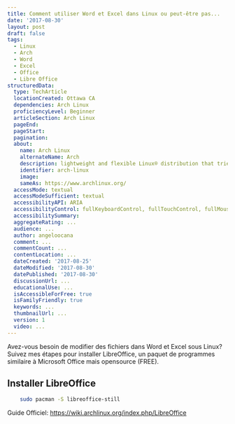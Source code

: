 ```yaml
---
title: Comment utiliser Word et Excel dans Linux ou peut-être pas...
date: '2017-08-30'
layout: post
draft: false
tags:
  - Linux
  - Arch
  - Word
  - Excel
  - Office
  - Libre Office
structuredData:
  type: TechArticle
  locationCreated: Ottawa CA
  dependencies: Arch Linux
  proficiencyLevel: Beginner
  articleSection: Arch Linux
  pageEnd:
  pageStart:
  pagination:
  about:
    name: Arch Linux
    alternateName: Arch
    description: lightweight and flexible Linux® distribution that tries to Keep It Simple.
    identifier: arch-linux
    image:
    sameAs: https://www.archlinux.org/
  accessMode: textual
  accessModeSufficient: textual
  accessibilityAPI: ARIA
  accessibilityControl: fullKeyboardControl, fullTouchControl, fullMouseControl
  accessibilitySummary:
  aggregateRating: ...
  audience: ...
  author: angeloocana
  comment: ...
  commentCount: ...
  contentLocation: ...
  dateCreated: '2017-08-25'
  dateModified: '2017-08-30'
  datePublished: '2017-08-30'
  discussionUrl: ...
  educationalUse: ...
  isAccessibleForFree: true
  isFamilyFriendly: true
  keywords: ...  
  thumbnailUrl: ...
  version: 1
  video: ...
---
```


Avez-vous besoin de modifier des fichiers dans Word et Excel sous Linux? Suivez mes étapes pour installer LibreOffice, un paquet de programmes similaire à Microsoft Office mais opensource (FREE).

## Installer LibreOffice

```bash
    sudo pacman -S libreoffice-still
```

Guide Officiel: https://wiki.archlinux.org/index.php/LibreOffice
